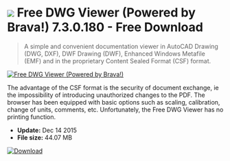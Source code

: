 # ![](https://cdn.softexe.net/static/icon/win.gif) Free DWG Viewer (Powered by Brava!) 7.3.0.180 - Free Download

> A simple and convenient documentation viewer in AutoCAD Drawing (DWG, DXF), DWF Drawing (DWF), Enhanced Windows Metafile (EMF) and in the proprietary Content Sealed Format (CSF) format.

[![Free DWG Viewer (Powered by Brava!)](https://gallery.dpcdn.pl/imgc/Tools/478/g_-_420x350_1.5_-_x20091112142448.png)](https://softexe.net/win/multimedia/image-viewer/free-dwg-viewer-powered-by-brava:pbRad.html)

The advantage of the CSF format is the security of document exchange, ie the impossibility of introducing unauthorized changes to the PDF. The browser has been equipped with basic options such as scaling, calibration, change of units, comments, etc. Unfortunately, the Free DWG Viewer has no printing function.


- **Update:** Dec 14 2015
- **File size:** 44.07 MB

[![Download](https://cdn.softexe.net/static/img/download.png)](https://softexe.net/win/multimedia/image-viewer/free-dwg-viewer-powered-by-brava:pbRad.html)

